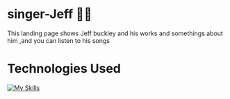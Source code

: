 # singer-Jeff 🧑‍🎤

This landing page shows Jeff buckley and his works and somethings
about him ,and you can listen to his songs

# Technologies Used 

 [![My Skills](https://skills.thijs.gg/icons?i=html,css,tailwind)](https://skills.thijs.gg)
